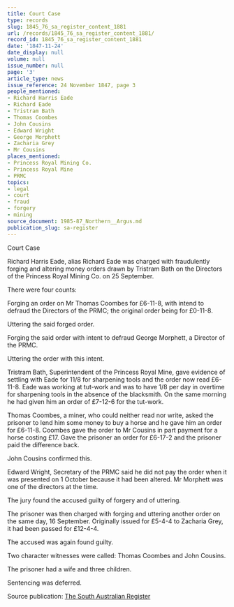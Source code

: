 ```yaml
---
title: Court Case
type: records
slug: 1845_76_sa_register_content_1881
url: /records/1845_76_sa_register_content_1881/
record_id: 1845_76_sa_register_content_1881
date: '1847-11-24'
date_display: null
volume: null
issue_number: null
page: '3'
article_type: news
issue_reference: 24 November 1847, page 3
people_mentioned:
- Richard Harris Eade
- Richard Eade
- Tristram Bath
- Thomas Coombes
- John Cousins
- Edward Wright
- George Morphett
- Zacharia Grey
- Mr Cousins
places_mentioned:
- Princess Royal Mining Co.
- Princess Royal Mine
- PRMC
topics:
- legal
- court
- fraud
- forgery
- mining
source_document: 1985-87_Northern__Argus.md
publication_slug: sa-register
---
```


Court Case

Richard Harris Eade, alias Richard Eade was charged with fraudulently forging and altering money orders drawn by Tristram Bath on the Directors of the Princess Royal Mining Co. on 25 September.

There were four counts:

Forging an order on Mr Thomas Coombes for £6-11-8, with intend to defraud the Directors of the PRMC; the original order being for £0-11-8.

Uttering the said forged order.

Forging the said order with intent to defraud George Morphett, a Director of the PRMC.

Uttering the order with this intent.

Tristram Bath, Superintendent of the Princess Royal Mine, gave evidence of settling with Eade for 11/8 for sharpening tools and the order now read £6-11-8.  Eade was working at tut-work and was to have 1/8 per day in overtime for sharpening tools in the absence of the blacksmith.  On the same morning he had given him an order of £7-12-6 for the tut-work.

Thomas Coombes, a miner, who could neither read nor write, asked the prisoner to lend him some money to buy a horse and he gave him an order for £6-11-8.  Coombes gave the order to Mr Cousins in part payment for a horse costing £17.  Gave the prisoner an order for £6-17-2 and the prisoner paid the difference back.

John Cousins confirmed this.

Edward Wright, Secretary of the PRMC said he did not pay the order when it was presented on 1 October because it had been altered.  Mr Morphett was one of the directors at the time.

The jury found the accused guilty of forgery and of uttering.

The prisoner was then charged with forging and uttering another order on the same day, 16 September.  Originally issued for £5-4-4 to Zacharia Grey, it had been passed for £12-4-4.

The accused was again found guilty.

Two character witnesses were called: Thomas Coombes and John Cousins.

The prisoner had a wife and three children.

Sentencing was deferred.

Source publication: [The South Australian Register](/publications/sa-register/)
